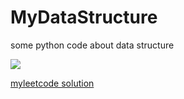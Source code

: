 # MyDataStructure
some python code about data structure

![](https://leetcode-cn.com/static/webpack_bundles/images/LeetCode_nav.4d940ca7.png)

[myleetcode solution](https://www.jianshu.com/u/247cd2c7060e)
